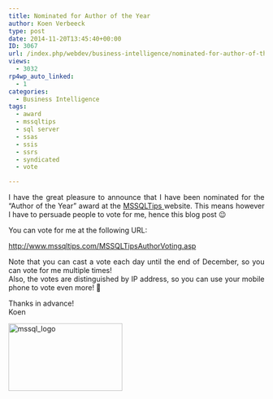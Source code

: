 ```yaml
---
title: Nominated for Author of the Year
author: Koen Verbeeck
type: post
date: 2014-11-20T13:45:40+00:00
ID: 3067
url: /index.php/webdev/business-intelligence/nominated-for-author-of-the-year/
views:
  - 3032
rp4wp_auto_linked:
  - 1
categories:
  - Business Intelligence
tags:
  - award
  - mssqltips
  - sql server
  - ssas
  - ssis
  - ssrs
  - syndicated
  - vote

---
```

<p style="text-align: justify">
  I have the great pleasure to announce that I have been nominated for the “Author of the Year” award at the <a href="http://www.mssqltips.com/">MSSQLTips </a>website. This means however I have to persuade people to vote for me, hence this blog post 😉
</p>

<p style="text-align: justify">
  You can vote for me at the following URL:
</p>

<p style="text-align: justify">
  <a href="http://www.mssqltips.com/MSSQLTipsAuthorVoting.asp">http://www.mssqltips.com/MSSQLTipsAuthorVoting.asp</a>
</p>

<p style="text-align: justify">
  Note that you can cast a vote each day until the end of December, so you can vote for me multiple times!<br /> Also, the votes are distinguished by IP address, so you can use your mobile phone to vote even more! 🙂
</p>

<p style="text-align: justify">
  Thanks in advance!<br /> Koen
</p>

<p style="text-align: justify">
  <a href="http://www.mssqltips.com/MSSQLTipsAuthorVoting.asp"><img class="alignnone size-full wp-image-3068" src="/wp-content/uploads/2014/11/mssql_logo.jpg" alt="mssql_logo" width="224" height="133" /></a>
</p>